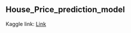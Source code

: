 ## House_Price_prediction_model
Kaggle link: [Link](https://www.kaggle.com/c/house-prices-advanced-regression-techniques/overview)
